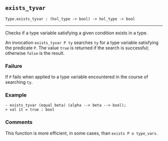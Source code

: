 ## `exists_tyvar`

``` hol4
Type.exists_tyvar : (hol_type -> bool) -> hol_type -> bool
```

------------------------------------------------------------------------

Checks if a type variable satisfying a given condition exists in a type.

An invocation `exists_tyvar P ty` searches `ty` for a type variable
satisfying the predicate `P`. The value `true` is returned if the search
is successful; otherwise `false` is the result.

### Failure

If `P` fails when applied to a type variable encountered in the course
of searching `ty`.

### Example

``` hol4
- exists_tyvar (equal beta) (alpha --> beta --> bool);
> val it = true : bool
```

### Comments

This function is more efficient, in some cases, than
`exists P o type_vars`.
